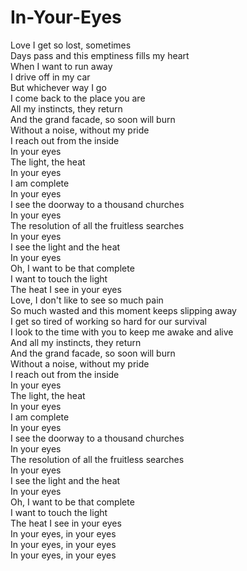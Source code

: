 # In-Your-Eyes

Love I get so lost, sometimes  
Days pass and this emptiness fills my heart  
When I want to run away  
I drive off in my car  
But whichever way I go  
I come back to the place you are  
All my instincts, they return  
And the grand facade, so soon will burn  
Without a noise, without my pride  
I reach out from the inside  
In your eyes  
The light, the heat  
In your eyes  
I am complete  
In your eyes  
I see the doorway to a thousand churches  
In your eyes  
The resolution of all the fruitless searches  
In your eyes  
I see the light and the heat  
In your eyes  
Oh, I want to be that complete  
I want to touch the light  
The heat I see in your eyes  
Love, I don't like to see so much pain  
So much wasted and this moment keeps slipping away  
I get so tired of working so hard for our survival  
I look to the time with you to keep me awake and alive  
And all my instincts, they return  
And the grand facade, so soon will burn  
Without a noise, without my pride  
I reach out from the inside  
In your eyes  
The light, the heat  
In your eyes  
I am complete  
In your eyes  
I see the doorway to a thousand churches  
In your eyes  
The resolution of all the fruitless searches  
In your eyes  
I see the light and the heat  
In your eyes  
Oh, I want to be that complete  
I want to touch the light  
The heat I see in your eyes  
In your eyes, in your eyes  
In your eyes, in your eyes  
In your eyes, in your eyes
